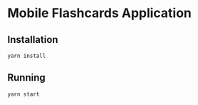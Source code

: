# Mobile Flashcards Application

## Installation
```
yarn install
```

## Running
```
yarn start
```

